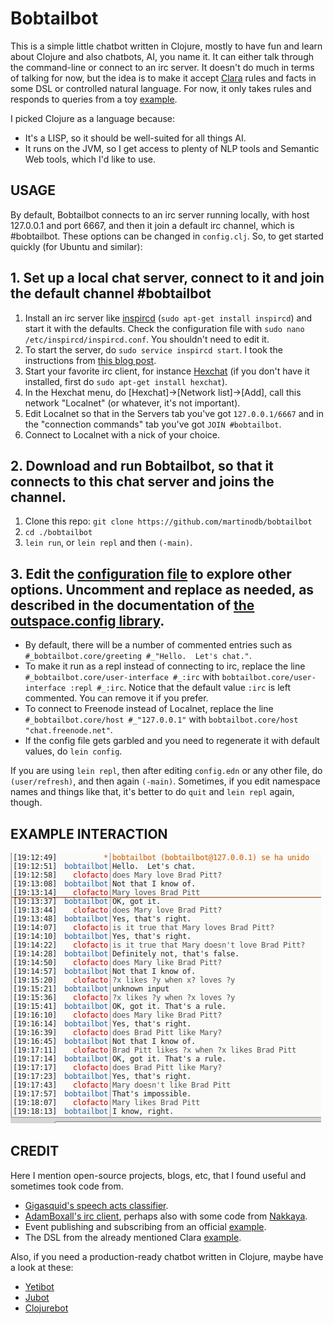 # Bobtailbot

This is a simple little chatbot written in Clojure, mostly to have fun and learn about Clojure and also chatbots, AI, you name it. It can either talk through the command-line or connect to an irc server. It doesn't do much in terms of talking for now, but the idea is to make it accept [Clara](http://www.clara-rules.org/) rules and facts in some DSL or controlled natural language.
For now, it only takes rules and responds to queries from a toy [example](https://github.com/cerner/clara-examples/blob/master/src/main/clojure/clara/examples/shopping.clj).

I picked Clojure as a language because:

* It's a LISP, so it should be well-suited for all things AI.
* It runs on the JVM, so I get access to plenty of NLP tools and Semantic Web tools, which I'd like to use.

## USAGE

By default, Bobtailbot connects to an irc server running locally, with host 127.0.0.1 and port 6667, and then it join a default irc channel, which is #bobtailbot. These options can be changed in `config.clj`.
So, to get started quickly (for Ubuntu and similar):

## 1. Set up a local chat server, connect to it and join the default channel #bobtailbot

 1. Install an irc server like [inspircd](http://www.inspircd.org/) (`sudo apt-get install inspircd`) and start it with the defaults. Check the configuration file with `sudo nano /etc/inspircd/inspircd.conf`. You shouldn't need to edit it.
 2. To start the server, do `sudo service inspircd start`. I took the instructions from [this blog post](https://samuelhewitt.com/blog/2016-04-09-how-to-deploy-an-irc-server-on-ubuntu).
 3. Start your favorite irc client, for instance [Hexchat](https://hexchat.github.io/) (if you don't have it installed, first do `sudo apt-get install hexchat`).
 4. In the Hexchat menu, do [Hexchat]->[Network list]->[Add], call this network "Localnet" (or whatever, it's not important).
 5. Edit Localnet so that in the Servers tab you've got `127.0.0.1/6667` and in the "connection commands" tab you've got `JOIN #bobtailbot`.
 6. Connect to Localnet with a nick of your choice.

## 2. Download and run Bobtailbot, so that it connects to this chat server and joins the channel.
 1. Clone this repo: `git clone https://github.com/martinodb/bobtailbot`
 2. `cd ./bobtailbot`
 3. `lein run`, or `lein repl` and then `(-main)`.

## 3. Edit the [configuration file](config.edn) to explore other options. Uncomment and replace as needed, as described in the documentation of [the outspace.config library](https://github.com/outpace/config).
 - By default, there will be a number of commented entries such as `#_bobtailbot.core/greeting #_"Hello.  Let's chat."`.
 - To make it run as a repl instead of connecting to irc, replace the line `#_bobtailbot.core/user-interface #_:irc` with `bobtailbot.core/user-interface :repl #_:irc`. Notice that the default value `:irc` is left commented. You can remove it if you prefer.
 - To connect to Freenode instead of Localnet, replace the line `#_bobtailbot.core/host #_"127.0.0.1"` with `bobtailbot.core/host "chat.freenode.net"`.
 - If the config file gets garbled and you need to regenerate it with default values, do `lein config`.

If you are using `lein repl`, then after editing `config.edn` or any other file,
   do `(user/refresh)`, and then again `(-main)`. Sometimes, if you edit namespace names and things like that, it's better to do `quit` and `lein repl` again, though.

## EXAMPLE INTERACTION

![Example interaction](https://github.com/martinodb/bobtailbot/blob/master/doc/2017-ex-int.png "Example interaction")

## CREDIT

Here I mention open-source projects, blogs, etc, that I found useful and sometimes took code from.

* [Gigasquid's speech acts classifier](https://github.com/gigasquid/speech-acts-classifier).
* [AdamBoxall's irc client](https://github.com/AdamBoxall/clojure-irc-client), perhaps also with some code from [Nakkaya](https://nakkaya.com/2010/02/10/a-simple-clojure-irc-client/).
* Event publishing and subscribing from an official [example](https://github.com/clojure/core.async/wiki/Pub-Sub).
* The DSL from the already mentioned Clara [example](https://github.com/cerner/clara-examples/blob/master/src/main/clojure/clara/examples/shopping.clj).

Also, if you need a production-ready chatbot written in Clojure, maybe have a look at these:

* [Yetibot](https://github.com/devth/yetibot)
* [Jubot](https://github.com/liquidz/jubot)
* [Clojurebot](https://github.com/hiredman/clojurebot)
